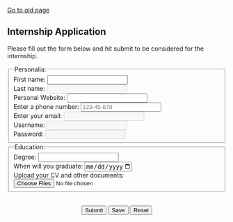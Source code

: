<!DOCTYPE html>
<html lang="en">
<head>
<title>Internship Application</title>
<meta name="viewport" content="width=device-width, initial-scale=1">
<style>


input.empty {
   box-shadow: 0px 0px 10px red;
}

input.not-empty {
   box-shadow: 0px 0px 10px white;
}
</style>
</head>
<body>
<a href="https://besankhalil19.github.io/">Go to old page</a>
<h2>Internship Application</h2>  
<p>Please fill out the form below and hit submit to be considered for the internship.</p>
<script src="jsfile.js"></script>
    <form>  
     <fieldset>  
        <legend>Personalia:</legend>
         <label for="fname">First name:</label>
         <input type="text" id="fname" name="fname" onchange="OnInputChange(this)" required class="empty"><br>
		 <label for="lname">Last name:</label>
         <input type="text" id="lname" name="lname" onchange="OnInputChange(this)" required disabled class="empty"><br>
		 <label for="website">Personal Website:</label>
         <input type="url" id="website" name="website"><br>
		 <label for="phone">Enter a phone number:</label>
         <input type="tel" id="phone" name="phone" placeholder="123-45-678" pattern="[0-9]{3}-[0-9]{2}-[0-9]{3}"><br>
         <label for="email">Enter your email:</label>
         <input type="email" id="email" name="email" onchange="OnInputChange(this)" required disabled class="empty"><br>
		 <label for="uname">Username:</label>
         <input type="text" id="uname" name="uname" onchange="OnInputChange(this)" required disabled class="empty"><br>
         <label for="pass">Password:</label>
         <input type="password" id="pass" name="pass" onchange="OnInputChange(this)" required disabled class="empty"><br>
	 </fieldset> 
	 <fieldset> 
		 <legend>Education:</legend>
		 <label for="Degree">Degree:</label>
		 <input list="Degree" name="Degree">
         <datalist id="Degree">
         <option value="Associate">
         <option value="Bachelor">
         <option value="Masters">
         <option value="Ph.D.">
         <option value="other">
         </datalist><br>
		 <label for="graduate">When will you graduate:</label>
         <input type="date" id="graduate" name="graduate" max="2022-05-07"><br>
		 <label for="cvfile" >Upload your CV and other documents:</label>  
         <input type="file" id="cvfile" name="cvfile" multiple="multiple"> 
     </fieldset> 
	 <br>
	 <p style="text-align: center;">
	 <input type="submit" id="sub" value="Submit" onclick="missingFields()">
	 <input type="submit" id="sa" value="Save" onclick="DisplayUsername(email)">
	 <input type="reset" id="re" value="Reset">
         </p>  
  </form>  
</body>
</html>
